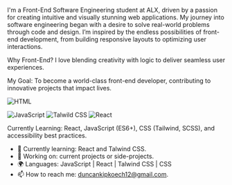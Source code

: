 I'm a Front-End Software Engineering student at ALX, driven by a passion for creating intuitive and visually stunning web applications. My journey into software engineering began with a desire to solve real-world problems through code and design. I’m inspired by the endless possibilities of front-end development, from building responsive layouts to optimizing user interactions.





Why Front-End? I love blending creativity with logic to deliver seamless user experiences.




My Goal: To become a world-class front-end developer, contributing to innovative projects that impact lives.

![HTML](https://github.com/user-attachments/assets/6b06233e-6eb8-4fad-83d8-ac8472853bd3)

![JavaScript](https://github.com/user-attachments/assets/547fb1c0-588c-423b-9bac-b1e2b2a3b38e)
![Talwild CSS](https://github.com/user-attachments/assets/23654d18-0fa7-414b-8683-62d2a4df1c28)
![React](https://github.com/user-attachments/assets/3cf86fde-7586-43b4-a97a-a57ae2887757)

Currently Learning: React, JavaScript (ES6+), CSS (Tailwind, SCSS), and accessibility best practices.

- 🌱 Currently learning: React and Talwind CSS.
- 🔭 Working on: current projects or side-projects.
- 🌍 Languages: JavaScript | React | Talwind CSS | CSS
- 📫 How to reach me: duncankipkoech12@gmail.com. 





